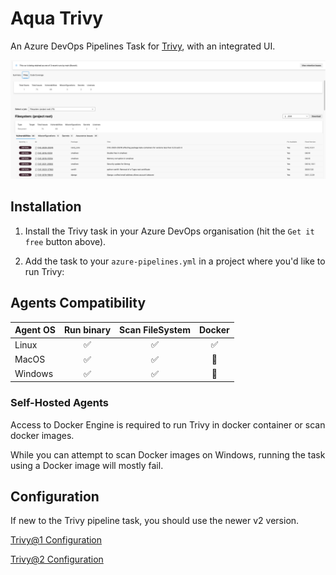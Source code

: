 # Aqua Trivy

An Azure DevOps Pipelines Task for [Trivy](https://github.com/aquasecurity/trivy), with an integrated UI.

![Screenshot showing the Trivy extension in the Azure DevOps UI](images/resultsview.png)

## Installation

1. Install the Trivy task in your Azure DevOps organisation (hit the `Get it free` button above).

2. Add the task to your `azure-pipelines.yml` in a project where you'd like to run Trivy:

## Agents Compatibility

| Agent OS | Run binary | Scan FileSystem | Docker |
| :------- | :--------: | :-------------: | :----: |
| Linux    |     ✅     |       ✅        |   ✅   |
| MacOS    |     ✅     |       ✅        |   🔴   |
| Windows  |     ✅     |       ✅        |   🔴   |

### Self-Hosted Agents

Access to Docker Engine is required to run Trivy in docker container or scan docker images.

While you can attempt to scan Docker images on Windows, running the task using a Docker image will mostly fail.

## Configuration

If new to the Trivy pipeline task, you should use the newer v2 version.

[Trivy@1 Configuration](https://github.com/aquasecurity/trivy-azure-pipelines-task/blob/main/docs/trivyv1.md)

[Trivy@2 Configuration](https://github.com/aquasecurity/trivy-azure-pipelines-task/blob/main/docs/trivyv2.md)
